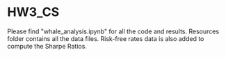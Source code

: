 # HW3_CS
Please find "whale_analysis.ipynb" for all the code and results.
Resources folder contains all the data files. Risk-free rates data is also added to compute the Sharpe Ratios.